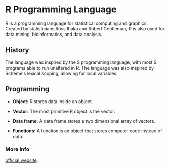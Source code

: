 # R Programming Language

R is a programming language for statistical computing and graphics. Created by statisticians Ross Ihaka and Robert Gentleman, R is also used for data mining, bioinformatics, and data analysis.

## History

The language was inspired by the S programming language, with most S programs able to run unaltered in R. The language was also inspired by Scheme's lexical scoping, allowing for local variables.

## Programming

- **Object:** R stores data inside an object.
  
- **Vector:** The most primitive R object is the vector.
  
- **Data frame:** A data frame stores a two dimensional array of vectors.
  
- **Functions:** A function is an object that stores computer code instead of data.

### More info

[official website](https://www.r-project.org/).
